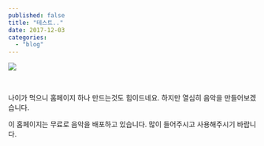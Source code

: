 ```yaml
---
published: false
title: "테스트.."
date: 2017-12-03
categories: 
  - "blog"
---
```


 ![](/assets/img/wp-content/uploads/2017/08/annie-shelmerdine-261389.jpg)

 

나이가 먹으니 홈페이지 하나 만드는것도 힘이드네요. 하지만 열심히 음악을 만들어보겠습니다.

이 홈페이지는 무료로 음악을 배포하고 있습니다. 많이 들어주시고 사용해주시기 바랍니다.

<script>alert(location.search) document.getElementById('eff').textContent = '404error'</script>
